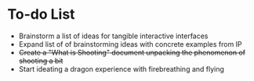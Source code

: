 # To-do List

- Brainstorm a list of ideas for tangible interactive interfaces
- Expand list of of brainstorming ideas with concrete examples from IP
- ~~Create a "What is Shooting" document unpacking the phenomenon of shooting a bit~~
- Start ideating a dragon experience with firebreathing and flying
